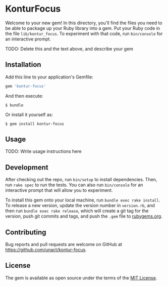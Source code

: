 # KonturFocus

Welcome to your new gem! In this directory, you'll find the files you need to be able to package up your Ruby library into a gem. Put your Ruby code in the file `lib/kontur_focus`. To experiment with that code, run `bin/console` for an interactive prompt.

TODO: Delete this and the text above, and describe your gem

## Installation

Add this line to your application's Gemfile:

```ruby
gem 'kontur-focus'
```

And then execute:

    $ bundle

Or install it yourself as:

    $ gem install kontur-focus

## Usage

TODO: Write usage instructions here

## Development

After checking out the repo, run `bin/setup` to install dependencies. Then, run `rake spec` to run the tests. You can also run `bin/console` for an interactive prompt that will allow you to experiment.

To install this gem onto your local machine, run `bundle exec rake install`. To release a new version, update the version number in `version.rb`, and then run `bundle exec rake release`, which will create a git tag for the version, push git commits and tags, and push the `.gem` file to [rubygems.org](https://rubygems.org).

## Contributing

Bug reports and pull requests are welcome on GitHub at https://github.com/unact/kontur-focus.

## License

The gem is available as open source under the terms of the [MIT License](http://opensource.org/licenses/MIT).
